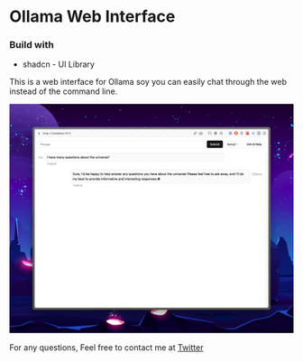 # Ollama Web Interface

### Build with

- shadcn - UI Library

This is a web interface for Ollama soy you can easily chat through the web instead of the command line.

<img src="./other/preview.img.png" />

For any questions, Feel free to contact me at [Twitter](https://twitter.com/twanluttik)
